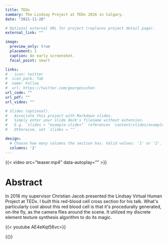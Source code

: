 ```yaml
---
title: TEDx
summary: The Lindsay Project at TEDx 2016 in Calgary.
date: "2021-11-20"

# Optional external URL for project (replaces project detail page).
external_link: ""

image:
  preview_only: true
  placement: 1
  caption: An early screenshot.
  focal_point: smart

links:
# - icon: twitter
#  icon_pack: fab
#  name: Follow
#  url: https://twitter.com/georgecushen
url_code: ""
url_pdf: ""
url_video: ""

# Slides (optional).
#   Associate this project with Markdown slides.
#   Simply enter your slide deck's filename without extension.
#   E.g. `slides = "example-slides"` references `content/slides/example-slides.md`.
#   Otherwise, set `slides = ""`.

design:
  # Choose how many columns the section has. Valid values: '1' or '2'.
  columns: '2'
---
```

{{< video src="teaser.mp4" data-autoplay="" >}}

# Abstract

In 2016 my supervisor Christian Jacob presented the Lindsay Virtual Human Project at TEDx. I built this red-blood cell cross section for his talk. What's particularly cool about this red blood cell is that it's procedurally generated, on-the fly, as the camera flies around the scene. It utilized my discrete element texture synthesis algorithm to do its magic.

{{< youtube AE4eKqt56vc>}}

{{<gallery album="projects/tedx">}}

